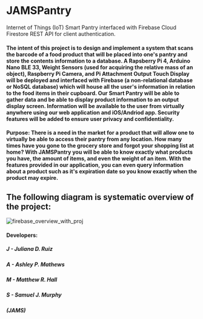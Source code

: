 # JAMSPantry
Internet of Things (IoT) Smart Pantry interfaced with Firebase Cloud Firestore REST API for client authentication.

#### The intent of this project is to design and implement a system that scans the barcode of a food product that will be placed into one's pantry and store the contents information to a database. A Rapsberry Pi 4, Arduino Nano BLE 33, Weight Sensors (used for acquiring the relative mass of an object), Raspberry Pi Camera, and Pi Attachment Output Touch Display will be deployed and interfaced with Firebase (a non-relational database or NoSQL database) which will house all the user's information in relation to the food items in their cupboard. Our Smart Pantry will be able to gather data and be able to display product information to an output display screen. Information will be available to the user from virtually anywhere using our web application and iOS/Andriod app. Security features will be added to ensure user privacy and confidentiality. 

#### Purpose: There is a need in the market for a product that will allow one to virtually be able to access their pantry from any location. How many times have you gone to the grocery store and forgot your shopping list at home? With JAMSPantry you will be able to know exactly what products you have, the amount of items, and even the weight of an item. With the features provided in our application, you can even query information about a product such as it's expiration date so you know exactly when the product may expire. 

## The following diagram is systematic overview of the project:

 ![firebase_overview_with_proj](https://user-images.githubusercontent.com/73625048/156276160-daf1af66-9b9b-4344-8a84-1c64a62083ca.PNG)


#### Developers:
##### J - Juliana D. Ruiz 
##### A - Ashley P. Mathews
##### M - Matthew R. Hall
##### S - Samuel J. Murphy

##### (JAMS) 
